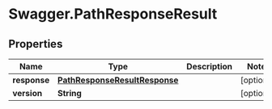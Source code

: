 # Swagger.PathResponseResult

## Properties
Name | Type | Description | Notes
------------ | ------------- | ------------- | -------------
**response** | [**PathResponseResultResponse**](PathResponseResultResponse.md) |  | [optional] 
**version** | **String** |  | [optional] 


